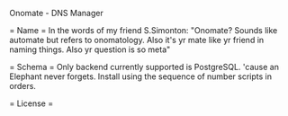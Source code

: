 Onomate - DNS Manager

= Name = 
In the words of my friend S.Simonton:
"Onomate? Sounds like automate but refers to onomatology. Also it's yr mate like yr friend in naming things. Also yr question is so meta"

= Schema =
Only backend currently supported is PostgreSQL.  'cause an Elephant never forgets.
Install using the sequence of number scripts in orders.

= License =


